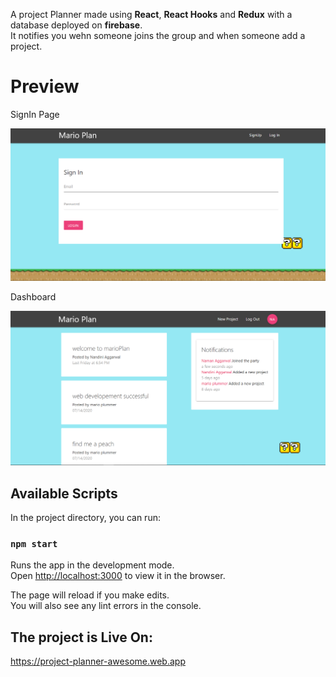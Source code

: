 A project Planner made using **React**, **React Hooks** and **Redux** with a database deployed on **firebase**.<br/>
It notifies you wehn someone joins the group and when someone add a project.

# Preview

SignIn Page

<img src="./images/pk-1.png" >

Dashboard

<img src="./images/pk-2.png" >

## Available Scripts

In the project directory, you can run:

### `npm start`

Runs the app in the development mode.<br />
Open [http://localhost:3000](http://localhost:3000) to view it in the browser.

The page will reload if you make edits.<br />
You will also see any lint errors in the console.

## The project is Live On:

https://project-planner-awesome.web.app
